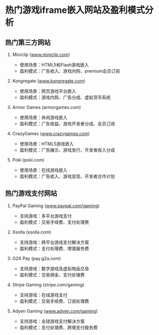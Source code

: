 # 热门游戏iframe嵌入网站及盈利模式分析

## 热门第三方网站

1. Miniclip (www.miniclip.com)
   - 使用场景：HTML5和Flash游戏嵌入
   - 盈利模式：广告收入、游戏内购、premium会员订阅

2. Kongregate (www.kongregate.com)
   - 使用场景：网页游戏平台嵌入
   - 盈利模式：游戏内购、广告分成、虚拟货币系统

3. Armor Games (armorgames.com)
   - 使用场景：休闲游戏嵌入
   - 盈利模式：广告收益、游戏开发者分成、会员订阅

4. CrazyGames (www.crazygames.com)
   - 使用场景：HTML5游戏嵌入
   - 盈利模式：广告展示、游戏发行、开发者收入分成

5. Poki (poki.com)
   - 使用场景：在线游戏嵌入
   - 盈利模式：广告收入、游戏变现、开发者合作计划

## 热门游戏支付网站

1. PayPal Gaming (www.paypal.com/gaming)
   - 支持游戏：多平台游戏支付
   - 盈利模式：交易手续费、支付处理费

2. Xsolla (xsolla.com)
   - 支持游戏：跨平台游戏支付解决方案
   - 盈利模式：支付处理费、增值服务费

3. G2A Pay (pay.g2a.com)
   - 支持游戏：数字游戏及虚拟物品交易
   - 盈利模式：交易佣金、支付处理费

4. Stripe Gaming (stripe.com/gaming)
   - 支持游戏：在线游戏支付
   - 盈利模式：交易手续费、订阅处理费

5. Adyen Gaming (www.adyen.com/gaming)
   - 支持游戏：全球游戏支付解决方案
   - 盈利模式：支付处理费、跨境支付服务费
